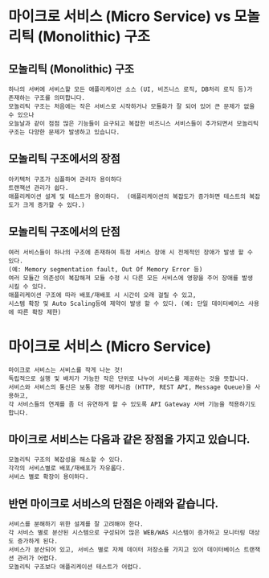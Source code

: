# 마이크로 서비스 (Micro Service) vs 모놀리틱 (Monolithic) 구조

## 모놀리틱 (Monolithic) 구조
    하나의 서버에 서비스할 모든 애플리케이션 소스 (UI, 비즈니스 로직, DB처리 로직 등)가 존재하는 구조를 의미합니다.
    모놀리틱 구조는 처음에는 작은 서비스로 시작하거나 모듈화가 잘 되어 있어 큰 문제가 없을 수 있으나 
    오늘날과 같이 점점 많은 기능들이 요구되고 복잡한 비즈니스 서비스들이 추가되면서 모놀리틱 구조는 다양한 문제가 발생하고 있습니다.

## 모놀리틱 구조에서의 장점
    아키텍처 구조가 심플하여 관리자 용이하다
    트랜잭션 관리가 쉽다.
    애플리케이션 설계 및 테스트가 용이하다.  (애플리케이션의 복잡도가 증가하면 테스트의 복잡도가 크게 증가할 수 있다.)
 
## 모놀리틱 구조에서의 단점
    여러 서비스들이 하나의 구조에 존재하여 특정 서비스 장애 시 전체적인 장애가 발생 할 수 있다. 
    (예: Memory segmentation fault, Out Of Memory Error 등)
    여러 모듈간 의존성이 복잡해져 모듈 수정 시 다른 모든 서비스에 영향을 주어 장애를 발생 시킬 수 있다.
    애플리케이션 구조에 따라 배포/재배포 시 시간이 오래 걸릴 수 있고, 
    시스템 확장 및 Auto Scaling등에 제약이 발생 할 수 있다. (예: 단일 데이터베이스 사용에 따른 확장 제한)
         


# 마이크로 서비스 (Micro Service)
    마이크로 서비스는 서비스를 작게 나눈 것! 
    독립적으로 실행 및 배치가 가능한 작은 단위로 나누어 서비스를 제공하는 것을 뜻합니다.
    서비스와 서비스의 통신은 보통 경량 메커니즘 (HTTP, REST API, Message Queue)을 사용하고, 
    각 서비스들의 연계를 좀 더 유연하게 할 수 있도록 API Gateway 서버 기능을 적용하기도 합니다.

## 마이크로 서비스는 다음과 같은 장점을 가지고 있습니다.
    모놀리틱 구조의 복잡성을 해소할 수 있다.
    각각의 서비스별로 배포/재배포가 자유롭다.
    서비스 별로 확장이 용이하다.

## 반면 마이크로 서비스의 단점은 아래와 같습니다.
    서비스를 분해하기 위한 설계를 잘 고려해야 한다.
    각 서비스 별로 분산된 시스템으로 구성되어 많은 WEB/WAS 시스템이 증가하고 모니터링 대상도 증가하게 된다.
    서비스가 분산되어 있고, 서비스 별로 자체 데이터 저장소를 가지고 있어 데이터베이스 트랜잭션 관리가 어렵다.
    모놀리틱 구조보다 애플리케이션 테스트가 어렵다.
         